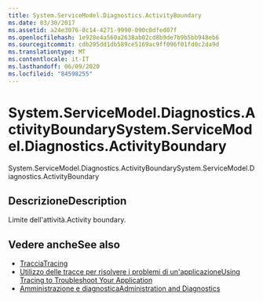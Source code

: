 ```yaml
---
title: System.ServiceModel.Diagnostics.ActivityBoundary
ms.date: 03/30/2017
ms.assetid: a24e3076-0c14-4271-9990-090c0dfed07f
ms.openlocfilehash: 1e928e4a560a2638ab02cd8b9de7b9b5bb948eb6
ms.sourcegitcommit: cdb295dd1db589ce5169ac9ff096f01fd0c2da9d
ms.translationtype: MT
ms.contentlocale: it-IT
ms.lasthandoff: 06/09/2020
ms.locfileid: "84598255"
---
```

# <a name="systemservicemodeldiagnosticsactivityboundary"></a><span data-ttu-id="1d18f-102">System.ServiceModel.Diagnostics.ActivityBoundary</span><span class="sxs-lookup"><span data-stu-id="1d18f-102">System.ServiceModel.Diagnostics.ActivityBoundary</span></span>
<span data-ttu-id="1d18f-103">System.ServiceModel.Diagnostics.ActivityBoundary</span><span class="sxs-lookup"><span data-stu-id="1d18f-103">System.ServiceModel.Diagnostics.ActivityBoundary</span></span>  
  
## <a name="description"></a><span data-ttu-id="1d18f-104">Descrizione</span><span class="sxs-lookup"><span data-stu-id="1d18f-104">Description</span></span>  
 <span data-ttu-id="1d18f-105">Limite dell'attività.</span><span class="sxs-lookup"><span data-stu-id="1d18f-105">Activity boundary.</span></span>  
  
## <a name="see-also"></a><span data-ttu-id="1d18f-106">Vedere anche</span><span class="sxs-lookup"><span data-stu-id="1d18f-106">See also</span></span>

- [<span data-ttu-id="1d18f-107">Traccia</span><span class="sxs-lookup"><span data-stu-id="1d18f-107">Tracing</span></span>](index.md)
- [<span data-ttu-id="1d18f-108">Utilizzo delle tracce per risolvere i problemi di un'applicazione</span><span class="sxs-lookup"><span data-stu-id="1d18f-108">Using Tracing to Troubleshoot Your Application</span></span>](using-tracing-to-troubleshoot-your-application.md)
- [<span data-ttu-id="1d18f-109">Amministrazione e diagnostica</span><span class="sxs-lookup"><span data-stu-id="1d18f-109">Administration and Diagnostics</span></span>](../index.md)
